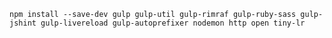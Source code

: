 `npm install --save-dev gulp gulp-util gulp-rimraf gulp-ruby-sass gulp-jshint gulp-livereload gulp-autoprefixer nodemon http open tiny-lr`
